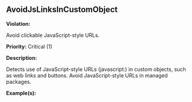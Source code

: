 AvoidJsLinksInCustomObject[](#avoidjslinksincustomobject)
------------------------------------------------------------------------------------------------------------------------------------------------------

**Violation:**

   Avoid clickable JavaScript-style URLs.


**Priority:** Critical (1)

**Description:**

   Detects use of JavaScript-style URLs (javascript:) in custom objects, such as web links and buttons. Avoid JavaScript-style URLs in managed packages.

**Example(s):**

   

